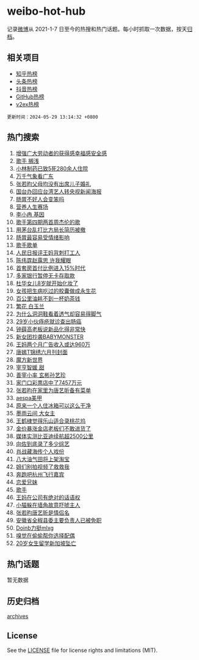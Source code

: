 # weibo-hot-hub

记录[微博](https://www.weibo.com)从 2021-1-7 日至今的热搜和热门话题。每小时抓取一次数据，按天[归档](archives)。

## 相关项目

- [知乎热榜](https://github.com/lonnyzhang423/zhihu-hot-hub)
- [头条热榜](https://github.com/lonnyzhang423/toutiao-hot-hub)
- [抖音热榜](https://github.com/lonnyzhang423/douyin-hot-hub)
- [GitHub热榜](https://github.com/lonnyzhang423/github-hot-hub)
- [v2ex热榜](https://github.com/lonnyzhang423/v2ex-hot-hub)


`更新时间：2024-05-29 13:14:32 +0800`

## 热门搜索

1. [增强广大劳动者的获得感幸福感安全感](https://m.weibo.cn/search?containerid=100103type%3D1%26t%3D10%26q%3D%23%E5%A2%9E%E5%BC%BA%E5%B9%BF%E5%A4%A7%E5%8A%B3%E5%8A%A8%E8%80%85%E7%9A%84%E8%8E%B7%E5%BE%97%E6%84%9F%E5%B9%B8%E7%A6%8F%E6%84%9F%E5%AE%89%E5%85%A8%E6%84%9F%23&stream_entry_id=51&isnewpage=1&extparam=seat%3D1%26cate%3D10103%26q%3D%2523%25E5%25A2%259E%25E5%25BC%25BA%25E5%25B9%25BF%25E5%25A4%25A7%25E5%258A%25B3%25E5%258A%25A8%25E8%2580%2585%25E7%259A%2584%25E8%258E%25B7%25E5%25BE%2597%25E6%2584%259F%25E5%25B9%25B8%25E7%25A6%258F%25E6%2584%259F%25E5%25AE%2589%25E5%2585%25A8%25E6%2584%259F%2523%26filter_type%3Drealtimehot%26stream_entry_id%3D51%26c_type%3D51%26dgr%3D0%26pos%3D0%26display_time%3D1716959671%26pre_seqid%3D1716959671764017669197)
1. [歌手 搁浅](https://m.weibo.cn/search?containerid=100103type%3D1%26t%3D10%26q%3D%E6%AD%8C%E6%89%8B+%E6%90%81%E6%B5%85&stream_entry_id=31&isnewpage=1&extparam=seat%3D1%26band_rank%3D1%26filter_type%3Drealtimehot%26flag%3D1%26c_type%3D31%26q%3D%25E6%25AD%258C%25E6%2589%258B%2520%25E6%2590%2581%25E6%25B5%2585%26cate%3D5001%26lcate%3D5001%26stream_entry_id%3D31%26realpos%3D1%26dgr%3D0%26pos%3D0%26display_time%3D1716959671%26pre_seqid%3D1716959671764017669197)
1. [小林制药已致5死280余人住院](https://m.weibo.cn/search?containerid=100103type%3D1%26t%3D10%26q%3D%23%E5%B0%8F%E6%9E%97%E5%88%B6%E8%8D%AF%E5%B7%B2%E8%87%B45%E6%AD%BB280%E4%BD%99%E4%BA%BA%E4%BD%8F%E9%99%A2%23&stream_entry_id=31&isnewpage=1&extparam=seat%3D1%26band_rank%3D2%26filter_type%3Drealtimehot%26flag%3D2%26c_type%3D31%26q%3D%2523%25E5%25B0%258F%25E6%259E%2597%25E5%2588%25B6%25E8%258D%25AF%25E5%25B7%25B2%25E8%2587%25B45%25E6%25AD%25BB280%25E4%25BD%2599%25E4%25BA%25BA%25E4%25BD%258F%25E9%2599%25A2%2523%26cate%3D5001%26lcate%3D5001%26stream_entry_id%3D31%26realpos%3D2%26dgr%3D0%26pos%3D1%26display_time%3D1716959671%26pre_seqid%3D1716959671764017669197)
1. [万千气象看广东](https://m.weibo.cn/search?containerid=100103type%3D1%26t%3D10%26q%3D%23%E4%B8%87%E5%8D%83%E6%B0%94%E8%B1%A1%E7%9C%8B%E5%B9%BF%E4%B8%9C%23&stream_entry_id=31&isnewpage=1&extparam=seat%3D1%26band_rank%3D3%26filter_type%3Drealtimehot%26flag%3D0%26c_type%3D31%26q%3D%2523%25E4%25B8%2587%25E5%258D%2583%25E6%25B0%2594%25E8%25B1%25A1%25E7%259C%258B%25E5%25B9%25BF%25E4%25B8%259C%2523%26cate%3D5001%26lcate%3D5001%26stream_entry_id%3D31%26realpos%3D3%26dgr%3D0%26pos%3D2%26display_time%3D1716959671%26pre_seqid%3D1716959671764017669197)
1. [张若昀父母均没有出席儿子婚礼](https://m.weibo.cn/search?containerid=100103type%3D1%26t%3D10%26q%3D%23%E5%BC%A0%E8%8B%A5%E6%98%80%E7%88%B6%E6%AF%8D%E5%9D%87%E6%B2%A1%E6%9C%89%E5%87%BA%E5%B8%AD%E5%84%BF%E5%AD%90%E5%A9%9A%E7%A4%BC%23&stream_entry_id=31&isnewpage=1&extparam=seat%3D1%26band_rank%3D4%26filter_type%3Drealtimehot%26flag%3D1%26c_type%3D31%26q%3D%2523%25E5%25BC%25A0%25E8%258B%25A5%25E6%2598%2580%25E7%2588%25B6%25E6%25AF%258D%25E5%259D%2587%25E6%25B2%25A1%25E6%259C%2589%25E5%2587%25BA%25E5%25B8%25AD%25E5%2584%25BF%25E5%25AD%2590%25E5%25A9%259A%25E7%25A4%25BC%2523%26cate%3D5001%26lcate%3D5001%26stream_entry_id%3D31%26realpos%3D4%26dgr%3D0%26pos%3D3%26display_time%3D1716959671%26pre_seqid%3D1716959671764017669197)
1. [国台办回应台湾艺人转央视新闻海报](https://m.weibo.cn/search?containerid=100103type%3D1%26t%3D10%26q%3D%23%E5%9B%BD%E5%8F%B0%E5%8A%9E%E5%9B%9E%E5%BA%94%E5%8F%B0%E6%B9%BE%E8%89%BA%E4%BA%BA%E8%BD%AC%E5%A4%AE%E8%A7%86%E6%96%B0%E9%97%BB%E6%B5%B7%E6%8A%A5%23&stream_entry_id=31&isnewpage=1&extparam=seat%3D1%26band_rank%3D5%26filter_type%3Drealtimehot%26flag%3D0%26c_type%3D31%26q%3D%2523%25E5%259B%25BD%25E5%258F%25B0%25E5%258A%259E%25E5%259B%259E%25E5%25BA%2594%25E5%258F%25B0%25E6%25B9%25BE%25E8%2589%25BA%25E4%25BA%25BA%25E8%25BD%25AC%25E5%25A4%25AE%25E8%25A7%2586%25E6%2596%25B0%25E9%2597%25BB%25E6%25B5%25B7%25E6%258A%25A5%2523%26cate%3D5001%26lcate%3D5001%26stream_entry_id%3D31%26realpos%3D5%26dgr%3D0%26pos%3D4%26display_time%3D1716959671%26pre_seqid%3D1716959671764017669197)
1. [肠胃不好人会变笨吗](https://m.weibo.cn/search?containerid=100103type%3D1%26t%3D10%26q%3D%23%E8%82%A0%E8%83%83%E4%B8%8D%E5%A5%BD%E4%BA%BA%E4%BC%9A%E5%8F%98%E7%AC%A8%E5%90%97%23&stream_entry_id=31&isnewpage=1&extparam=seat%3D1%26band_rank%3D6%26filter_type%3Drealtimehot%26flag%3D0%26c_type%3D31%26q%3D%2523%25E8%2582%25A0%25E8%2583%2583%25E4%25B8%258D%25E5%25A5%25BD%25E4%25BA%25BA%25E4%25BC%259A%25E5%258F%2598%25E7%25AC%25A8%25E5%2590%2597%2523%26cate%3D5001%26lcate%3D5001%26stream_entry_id%3D31%26realpos%3D6%26dgr%3D0%26pos%3D5%26display_time%3D1716959671%26pre_seqid%3D1716959671764017669197)
1. [营养人生赛场](https://m.weibo.cn/search?containerid=100103type%3D1%26t%3D10%26q%3D%23%E8%90%A5%E5%85%BB%E4%BA%BA%E7%94%9F%E8%B5%9B%E5%9C%BA%23&stream_entry_id=31&isnewpage=1&extparam=seat%3D1%26band_rank%3D7%26filter_type%3Drealtimehot%26c_type%3D31%26topic_ad%3D1%26q%3D%2523%25E8%2590%25A5%25E5%2585%25BB%25E4%25BA%25BA%25E7%2594%259F%25E8%25B5%259B%25E5%259C%25BA%2523%26cate%3D5001%26lcate%3D5001%26dgr%3D0%26stream_entry_id%3D31%26adid%3D238223%26is_ad_pos%3D1%26pos%3D6%26display_time%3D1716959671%26pre_seqid%3D1716959671764017669197)
1. [李小冉 基因](https://m.weibo.cn/search?containerid=100103type%3D1%26t%3D10%26q%3D%E6%9D%8E%E5%B0%8F%E5%86%89+%E5%9F%BA%E5%9B%A0&stream_entry_id=31&isnewpage=1&extparam=seat%3D1%26band_rank%3D7%26filter_type%3Drealtimehot%26flag%3D2%26c_type%3D31%26q%3D%25E6%259D%258E%25E5%25B0%258F%25E5%2586%2589%2520%25E5%259F%25BA%25E5%259B%25A0%26cate%3D5001%26lcate%3D5001%26stream_entry_id%3D31%26realpos%3D7%26dgr%3D0%26pos%3D7%26display_time%3D1716959671%26pre_seqid%3D1716959671764017669197)
1. [歌手第四期两首周杰伦的歌](https://m.weibo.cn/search?containerid=100103type%3D1%26t%3D10%26q%3D%23%E6%AD%8C%E6%89%8B%E7%AC%AC%E5%9B%9B%E6%9C%9F%E4%B8%A4%E9%A6%96%E5%91%A8%E6%9D%B0%E4%BC%A6%E7%9A%84%E6%AD%8C%23&stream_entry_id=31&isnewpage=1&extparam=seat%3D1%26band_rank%3D8%26filter_type%3Drealtimehot%26flag%3D1%26c_type%3D31%26q%3D%2523%25E6%25AD%258C%25E6%2589%258B%25E7%25AC%25AC%25E5%259B%259B%25E6%259C%259F%25E4%25B8%25A4%25E9%25A6%2596%25E5%2591%25A8%25E6%259D%25B0%25E4%25BC%25A6%25E7%259A%2584%25E6%25AD%258C%2523%26cate%3D5001%26lcate%3D5001%26stream_entry_id%3D31%26realpos%3D8%26dgr%3D0%26pos%3D8%26display_time%3D1716959671%26pre_seqid%3D1716959671764017669197)
1. [用茅台乱打比方局长简历被撤](https://m.weibo.cn/search?containerid=100103type%3D1%26t%3D10%26q%3D%23%E7%94%A8%E8%8C%85%E5%8F%B0%E4%B9%B1%E6%89%93%E6%AF%94%E6%96%B9%E5%B1%80%E9%95%BF%E7%AE%80%E5%8E%86%E8%A2%AB%E6%92%A4%23&stream_entry_id=31&isnewpage=1&extparam=seat%3D1%26band_rank%3D9%26filter_type%3Drealtimehot%26flag%3D0%26c_type%3D31%26q%3D%2523%25E7%2594%25A8%25E8%258C%2585%25E5%258F%25B0%25E4%25B9%25B1%25E6%2589%2593%25E6%25AF%2594%25E6%2596%25B9%25E5%25B1%2580%25E9%2595%25BF%25E7%25AE%2580%25E5%258E%2586%25E8%25A2%25AB%25E6%2592%25A4%2523%26cate%3D5001%26lcate%3D5001%26stream_entry_id%3D31%26realpos%3D9%26dgr%3D0%26pos%3D9%26display_time%3D1716959671%26pre_seqid%3D1716959671764017669197)
1. [肠胃最容易受情绪影响](https://m.weibo.cn/search?containerid=100103type%3D1%26t%3D10%26q%3D%23%E8%82%A0%E8%83%83%E6%9C%80%E5%AE%B9%E6%98%93%E5%8F%97%E6%83%85%E7%BB%AA%E5%BD%B1%E5%93%8D%23&stream_entry_id=31&isnewpage=1&extparam=seat%3D1%26band_rank%3D10%26filter_type%3Drealtimehot%26flag%3D1%26c_type%3D31%26q%3D%2523%25E8%2582%25A0%25E8%2583%2583%25E6%259C%2580%25E5%25AE%25B9%25E6%2598%2593%25E5%258F%2597%25E6%2583%2585%25E7%25BB%25AA%25E5%25BD%25B1%25E5%2593%258D%2523%26cate%3D5001%26lcate%3D5001%26stream_entry_id%3D31%26realpos%3D10%26dgr%3D0%26pos%3D10%26display_time%3D1716959671%26pre_seqid%3D1716959671764017669197)
1. [歌手歌单](https://m.weibo.cn/search?containerid=100103type%3D1%26t%3D10%26q%3D%E6%AD%8C%E6%89%8B%E6%AD%8C%E5%8D%95&stream_entry_id=31&isnewpage=1&extparam=seat%3D1%26band_rank%3D11%26filter_type%3Drealtimehot%26flag%3D1%26c_type%3D31%26q%3D%25E6%25AD%258C%25E6%2589%258B%25E6%25AD%258C%25E5%258D%2595%26cate%3D5001%26lcate%3D5001%26stream_entry_id%3D31%26realpos%3D11%26dgr%3D0%26pos%3D11%26display_time%3D1716959671%26pre_seqid%3D1716959671764017669197)
1. [人民日报评王妈背刺打工人](https://m.weibo.cn/search?containerid=100103type%3D1%26t%3D10%26q%3D%23%E4%BA%BA%E6%B0%91%E6%97%A5%E6%8A%A5%E8%AF%84%E7%8E%8B%E5%A6%88%E8%83%8C%E5%88%BA%E6%89%93%E5%B7%A5%E4%BA%BA%23&stream_entry_id=31&isnewpage=1&extparam=seat%3D1%26band_rank%3D12%26filter_type%3Drealtimehot%26flag%3D2%26c_type%3D31%26q%3D%2523%25E4%25BA%25BA%25E6%25B0%2591%25E6%2597%25A5%25E6%258A%25A5%25E8%25AF%2584%25E7%258E%258B%25E5%25A6%2588%25E8%2583%258C%25E5%2588%25BA%25E6%2589%2593%25E5%25B7%25A5%25E4%25BA%25BA%2523%26cate%3D5001%26lcate%3D5001%26stream_entry_id%3D31%26realpos%3D12%26dgr%3D0%26pos%3D12%26display_time%3D1716959671%26pre_seqid%3D1716959671764017669197)
1. [陈伟霆赵露思 许我耀眼](https://m.weibo.cn/search?containerid=100103type%3D1%26t%3D10%26q%3D%E9%99%88%E4%BC%9F%E9%9C%86%E8%B5%B5%E9%9C%B2%E6%80%9D+%E8%AE%B8%E6%88%91%E8%80%80%E7%9C%BC&stream_entry_id=31&isnewpage=1&extparam=seat%3D1%26band_rank%3D13%26filter_type%3Drealtimehot%26flag%3D1%26c_type%3D31%26q%3D%25E9%2599%2588%25E4%25BC%259F%25E9%259C%2586%25E8%25B5%25B5%25E9%259C%25B2%25E6%2580%259D%2520%25E8%25AE%25B8%25E6%2588%2591%25E8%2580%2580%25E7%259C%25BC%26cate%3D5001%26lcate%3D5001%26stream_entry_id%3D31%26realpos%3D13%26dgr%3D0%26pos%3D13%26display_time%3D1716959671%26pre_seqid%3D1716959671764017669197)
1. [首套房首付比例进入15%时代](https://m.weibo.cn/search?containerid=100103type%3D1%26t%3D10%26q%3D%23%E9%A6%96%E5%A5%97%E6%88%BF%E9%A6%96%E4%BB%98%E6%AF%94%E4%BE%8B%E8%BF%9B%E5%85%A515%25%E6%97%B6%E4%BB%A3%23&stream_entry_id=31&isnewpage=1&extparam=seat%3D1%26band_rank%3D14%26filter_type%3Drealtimehot%26flag%3D0%26c_type%3D31%26q%3D%2523%25E9%25A6%2596%25E5%25A5%2597%25E6%2588%25BF%25E9%25A6%2596%25E4%25BB%2598%25E6%25AF%2594%25E4%25BE%258B%25E8%25BF%259B%25E5%2585%25A515%2525%25E6%2597%25B6%25E4%25BB%25A3%2523%26cate%3D5001%26lcate%3D5001%26stream_entry_id%3D31%26realpos%3D14%26dgr%3D0%26pos%3D14%26display_time%3D1716959671%26pre_seqid%3D1716959671764017669197)
1. [多家银行暂停无卡存取款](https://m.weibo.cn/search?containerid=100103type%3D1%26t%3D10%26q%3D%23%E5%A4%9A%E5%AE%B6%E9%93%B6%E8%A1%8C%E6%9A%82%E5%81%9C%E6%97%A0%E5%8D%A1%E5%AD%98%E5%8F%96%E6%AC%BE%23&stream_entry_id=31&isnewpage=1&extparam=seat%3D1%26band_rank%3D15%26filter_type%3Drealtimehot%26flag%3D2%26c_type%3D31%26q%3D%2523%25E5%25A4%259A%25E5%25AE%25B6%25E9%2593%25B6%25E8%25A1%258C%25E6%259A%2582%25E5%2581%259C%25E6%2597%25A0%25E5%258D%25A1%25E5%25AD%2598%25E5%258F%2596%25E6%25AC%25BE%2523%26cate%3D5001%26lcate%3D5001%26stream_entry_id%3D31%26realpos%3D15%26dgr%3D0%26pos%3D15%26display_time%3D1716959671%26pre_seqid%3D1716959671764017669197)
1. [杜华女儿8岁就开始化妆了](https://m.weibo.cn/search?containerid=100103type%3D1%26t%3D10%26q%3D%23%E6%9D%9C%E5%8D%8E%E5%A5%B3%E5%84%BF8%E5%B2%81%E5%B0%B1%E5%BC%80%E5%A7%8B%E5%8C%96%E5%A6%86%E4%BA%86%23&stream_entry_id=31&isnewpage=1&extparam=seat%3D1%26band_rank%3D16%26filter_type%3Drealtimehot%26flag%3D0%26c_type%3D31%26q%3D%2523%25E6%259D%259C%25E5%258D%258E%25E5%25A5%25B3%25E5%2584%25BF8%25E5%25B2%2581%25E5%25B0%25B1%25E5%25BC%2580%25E5%25A7%258B%25E5%258C%2596%25E5%25A6%2586%25E4%25BA%2586%2523%26cate%3D5001%26lcate%3D5001%26stream_entry_id%3D31%26realpos%3D16%26dgr%3D0%26pos%3D16%26display_time%3D1716959671%26pre_seqid%3D1716959671764017669197)
1. [女孩把生病吃过的胶囊做成永生花](https://m.weibo.cn/search?containerid=100103type%3D1%26t%3D10%26q%3D%23%E5%A5%B3%E5%AD%A9%E6%8A%8A%E7%94%9F%E7%97%85%E5%90%83%E8%BF%87%E7%9A%84%E8%83%B6%E5%9B%8A%E5%81%9A%E6%88%90%E6%B0%B8%E7%94%9F%E8%8A%B1%23&stream_entry_id=31&isnewpage=1&extparam=seat%3D1%26band_rank%3D17%26filter_type%3Drealtimehot%26flag%3D32768%26c_type%3D31%26q%3D%2523%25E5%25A5%25B3%25E5%25AD%25A9%25E6%258A%258A%25E7%2594%259F%25E7%2597%2585%25E5%2590%2583%25E8%25BF%2587%25E7%259A%2584%25E8%2583%25B6%25E5%259B%258A%25E5%2581%259A%25E6%2588%2590%25E6%25B0%25B8%25E7%2594%259F%25E8%258A%25B1%2523%26cate%3D5001%26lcate%3D5001%26stream_entry_id%3D31%26realpos%3D17%26dgr%3D0%26pos%3D17%26display_time%3D1716959671%26pre_seqid%3D1716959671764017669197)
1. [百公里油耗不到一杯奶茶钱](https://m.weibo.cn/search?containerid=100103type%3D1%26t%3D10%26q%3D%23%E7%99%BE%E5%85%AC%E9%87%8C%E6%B2%B9%E8%80%97%E4%B8%8D%E5%88%B0%E4%B8%80%E6%9D%AF%E5%A5%B6%E8%8C%B6%E9%92%B1%23&stream_entry_id=31&isnewpage=1&extparam=seat%3D1%26band_rank%3D18%26filter_type%3Drealtimehot%26flag%3D0%26c_type%3D31%26q%3D%2523%25E7%2599%25BE%25E5%2585%25AC%25E9%2587%258C%25E6%25B2%25B9%25E8%2580%2597%25E4%25B8%258D%25E5%2588%25B0%25E4%25B8%2580%25E6%259D%25AF%25E5%25A5%25B6%25E8%258C%25B6%25E9%2592%25B1%2523%26cate%3D5001%26lcate%3D5001%26dgr%3D0%26stream_entry_id%3D31%26realpos%3D18%26adid%3D238196%26pos%3D18%26display_time%3D1716959671%26pre_seqid%3D1716959671764017669197)
1. [繁花 白玉兰](https://m.weibo.cn/search?containerid=100103type%3D1%26t%3D10%26q%3D%E7%B9%81%E8%8A%B1+%E7%99%BD%E7%8E%89%E5%85%B0&stream_entry_id=31&isnewpage=1&extparam=seat%3D1%26band_rank%3D19%26filter_type%3Drealtimehot%26flag%3D1%26c_type%3D31%26q%3D%25E7%25B9%2581%25E8%258A%25B1%2520%25E7%2599%25BD%25E7%258E%2589%25E5%2585%25B0%26cate%3D5001%26lcate%3D5001%26stream_entry_id%3D31%26realpos%3D19%26dgr%3D0%26pos%3D19%26display_time%3D1716959671%26pre_seqid%3D1716959671764017669197)
1. [为什么洞洞鞋看着透气却容易得脚气](https://m.weibo.cn/search?containerid=100103type%3D1%26t%3D10%26q%3D%23%E4%B8%BA%E4%BB%80%E4%B9%88%E6%B4%9E%E6%B4%9E%E9%9E%8B%E7%9C%8B%E7%9D%80%E9%80%8F%E6%B0%94%E5%8D%B4%E5%AE%B9%E6%98%93%E5%BE%97%E8%84%9A%E6%B0%94%23&stream_entry_id=31&isnewpage=1&extparam=seat%3D1%26band_rank%3D20%26filter_type%3Drealtimehot%26flag%3D0%26c_type%3D31%26q%3D%2523%25E4%25B8%25BA%25E4%25BB%2580%25E4%25B9%2588%25E6%25B4%259E%25E6%25B4%259E%25E9%259E%258B%25E7%259C%258B%25E7%259D%2580%25E9%2580%258F%25E6%25B0%2594%25E5%258D%25B4%25E5%25AE%25B9%25E6%2598%2593%25E5%25BE%2597%25E8%2584%259A%25E6%25B0%2594%2523%26cate%3D5001%26lcate%3D5001%26stream_entry_id%3D31%26realpos%3D20%26dgr%3D0%26pos%3D20%26display_time%3D1716959671%26pre_seqid%3D1716959671764017669197)
1. [29岁小伙痔疮就诊查出肠癌](https://m.weibo.cn/search?containerid=100103type%3D1%26t%3D10%26q%3D%2329%E5%B2%81%E5%B0%8F%E4%BC%99%E7%97%94%E7%96%AE%E5%B0%B1%E8%AF%8A%E6%9F%A5%E5%87%BA%E8%82%A0%E7%99%8C%23&stream_entry_id=31&isnewpage=1&extparam=seat%3D1%26band_rank%3D21%26filter_type%3Drealtimehot%26flag%3D0%26c_type%3D31%26q%3D%252329%25E5%25B2%2581%25E5%25B0%258F%25E4%25BC%2599%25E7%2597%2594%25E7%2596%25AE%25E5%25B0%25B1%25E8%25AF%258A%25E6%259F%25A5%25E5%2587%25BA%25E8%2582%25A0%25E7%2599%258C%2523%26cate%3D5001%26lcate%3D5001%26stream_entry_id%3D31%26realpos%3D21%26dgr%3D0%26pos%3D21%26display_time%3D1716959671%26pre_seqid%3D1716959671764017669197)
1. [钟薛高老板说新品化得非常快](https://m.weibo.cn/search?containerid=100103type%3D1%26t%3D10%26q%3D%23%E9%92%9F%E8%96%9B%E9%AB%98%E8%80%81%E6%9D%BF%E8%AF%B4%E6%96%B0%E5%93%81%E5%8C%96%E5%BE%97%E9%9D%9E%E5%B8%B8%E5%BF%AB%23&stream_entry_id=31&isnewpage=1&extparam=seat%3D1%26band_rank%3D22%26filter_type%3Drealtimehot%26flag%3D1%26c_type%3D31%26q%3D%2523%25E9%2592%259F%25E8%2596%259B%25E9%25AB%2598%25E8%2580%2581%25E6%259D%25BF%25E8%25AF%25B4%25E6%2596%25B0%25E5%2593%2581%25E5%258C%2596%25E5%25BE%2597%25E9%259D%259E%25E5%25B8%25B8%25E5%25BF%25AB%2523%26cate%3D5001%26lcate%3D5001%26stream_entry_id%3D31%26realpos%3D22%26dgr%3D0%26pos%3D22%26display_time%3D1716959671%26pre_seqid%3D1716959671764017669197)
1. [新女团抄袭BABYMONSTER](https://m.weibo.cn/search?containerid=100103type%3D1%26t%3D10%26q%3D%23%E6%96%B0%E5%A5%B3%E5%9B%A2%E6%8A%84%E8%A2%ADBABYMONSTER%23&stream_entry_id=31&isnewpage=1&extparam=seat%3D1%26band_rank%3D23%26filter_type%3Drealtimehot%26flag%3D1%26c_type%3D31%26q%3D%2523%25E6%2596%25B0%25E5%25A5%25B3%25E5%259B%25A2%25E6%258A%2584%25E8%25A2%25ADBABYMONSTER%2523%26cate%3D5001%26lcate%3D5001%26stream_entry_id%3D31%26realpos%3D23%26dgr%3D0%26pos%3D23%26display_time%3D1716959671%26pre_seqid%3D1716959671764017669197)
1. [王妈两个月广告收入或达960万](https://m.weibo.cn/search?containerid=100103type%3D1%26t%3D10%26q%3D%23%E7%8E%8B%E5%A6%88%E4%B8%A4%E4%B8%AA%E6%9C%88%E5%B9%BF%E5%91%8A%E6%94%B6%E5%85%A5%E6%88%96%E8%BE%BE960%E4%B8%87%23&stream_entry_id=31&isnewpage=1&extparam=seat%3D1%26band_rank%3D24%26filter_type%3Drealtimehot%26flag%3D2%26c_type%3D31%26q%3D%2523%25E7%258E%258B%25E5%25A6%2588%25E4%25B8%25A4%25E4%25B8%25AA%25E6%259C%2588%25E5%25B9%25BF%25E5%2591%258A%25E6%2594%25B6%25E5%2585%25A5%25E6%2588%2596%25E8%25BE%25BE960%25E4%25B8%2587%2523%26cate%3D5001%26lcate%3D5001%26stream_entry_id%3D31%26realpos%3D24%26dgr%3D0%26pos%3D24%26display_time%3D1716959671%26pre_seqid%3D1716959671764017669197)
1. [唐嫣T锦绣六月刊封面](https://m.weibo.cn/search?containerid=100103type%3D1%26t%3D10%26q%3D%23%E5%94%90%E5%AB%A3T%E9%94%A6%E7%BB%A3%E5%85%AD%E6%9C%88%E5%88%8A%E5%B0%81%E9%9D%A2%23&stream_entry_id=31&isnewpage=1&extparam=seat%3D1%26band_rank%3D25%26filter_type%3Drealtimehot%26flag%3D1%26c_type%3D31%26q%3D%2523%25E5%2594%2590%25E5%25AB%25A3T%25E9%2594%25A6%25E7%25BB%25A3%25E5%2585%25AD%25E6%259C%2588%25E5%2588%258A%25E5%25B0%2581%25E9%259D%25A2%2523%26cate%3D5001%26lcate%3D5001%26stream_entry_id%3D31%26realpos%3D25%26dgr%3D0%26pos%3D25%26display_time%3D1716959671%26pre_seqid%3D1716959671764017669197)
1. [魔方新世界](https://m.weibo.cn/search?containerid=100103type%3D1%26t%3D10%26q%3D%E9%AD%94%E6%96%B9%E6%96%B0%E4%B8%96%E7%95%8C&stream_entry_id=31&isnewpage=1&extparam=seat%3D1%26band_rank%3D26%26filter_type%3Drealtimehot%26flag%3D1%26c_type%3D31%26q%3D%25E9%25AD%2594%25E6%2596%25B9%25E6%2596%25B0%25E4%25B8%2596%25E7%2595%258C%26cate%3D5001%26lcate%3D5001%26stream_entry_id%3D31%26realpos%3D26%26dgr%3D0%26pos%3D26%26display_time%3D1716959671%26pre_seqid%3D1716959671764017669197)
1. [宰亨智媛 甜](https://m.weibo.cn/search?containerid=100103type%3D1%26t%3D10%26q%3D%E5%AE%B0%E4%BA%A8%E6%99%BA%E5%AA%9B+%E7%94%9C&stream_entry_id=31&isnewpage=1&extparam=seat%3D1%26band_rank%3D27%26filter_type%3Drealtimehot%26flag%3D0%26c_type%3D31%26q%3D%25E5%25AE%25B0%25E4%25BA%25A8%25E6%2599%25BA%25E5%25AA%259B%2520%25E7%2594%259C%26cate%3D5001%26lcate%3D5001%26stream_entry_id%3D31%26realpos%3D27%26dgr%3D0%26pos%3D27%26display_time%3D1716959671%26pre_seqid%3D1716959671764017669197)
1. [善宰小率 玄彬孙艺珍](https://m.weibo.cn/search?containerid=100103type%3D1%26t%3D10%26q%3D%E5%96%84%E5%AE%B0%E5%B0%8F%E7%8E%87+%E7%8E%84%E5%BD%AC%E5%AD%99%E8%89%BA%E7%8F%8D&stream_entry_id=31&isnewpage=1&extparam=seat%3D1%26band_rank%3D28%26filter_type%3Drealtimehot%26flag%3D0%26c_type%3D31%26q%3D%25E5%2596%2584%25E5%25AE%25B0%25E5%25B0%258F%25E7%258E%2587%2520%25E7%258E%2584%25E5%25BD%25AC%25E5%25AD%2599%25E8%2589%25BA%25E7%258F%258D%26cate%3D5001%26lcate%3D5001%26stream_entry_id%3D31%26realpos%3D28%26dgr%3D0%26pos%3D28%26display_time%3D1716959671%26pre_seqid%3D1716959671764017669197)
1. [家门口彩票店中了7457万元](https://m.weibo.cn/search?containerid=100103type%3D1%26t%3D10%26q%3D%23%E5%AE%B6%E9%97%A8%E5%8F%A3%E5%BD%A9%E7%A5%A8%E5%BA%97%E4%B8%AD%E4%BA%867457%E4%B8%87%E5%85%83%23&stream_entry_id=31&isnewpage=1&extparam=seat%3D1%26band_rank%3D29%26filter_type%3Drealtimehot%26flag%3D0%26c_type%3D31%26q%3D%2523%25E5%25AE%25B6%25E9%2597%25A8%25E5%258F%25A3%25E5%25BD%25A9%25E7%25A5%25A8%25E5%25BA%2597%25E4%25B8%25AD%25E4%25BA%25867457%25E4%25B8%2587%25E5%2585%2583%2523%26cate%3D5001%26lcate%3D5001%26stream_entry_id%3D31%26realpos%3D29%26dgr%3D0%26pos%3D29%26display_time%3D1716959671%26pre_seqid%3D1716959671764017669197)
1. [张若昀在家里为唐艺昕备有菜单](https://m.weibo.cn/search?containerid=100103type%3D1%26t%3D10%26q%3D%23%E5%BC%A0%E8%8B%A5%E6%98%80%E5%9C%A8%E5%AE%B6%E9%87%8C%E4%B8%BA%E5%94%90%E8%89%BA%E6%98%95%E5%A4%87%E6%9C%89%E8%8F%9C%E5%8D%95%23&stream_entry_id=31&isnewpage=1&extparam=seat%3D1%26band_rank%3D30%26filter_type%3Drealtimehot%26flag%3D0%26c_type%3D31%26q%3D%2523%25E5%25BC%25A0%25E8%258B%25A5%25E6%2598%2580%25E5%259C%25A8%25E5%25AE%25B6%25E9%2587%258C%25E4%25B8%25BA%25E5%2594%2590%25E8%2589%25BA%25E6%2598%2595%25E5%25A4%2587%25E6%259C%2589%25E8%258F%259C%25E5%258D%2595%2523%26cate%3D5001%26lcate%3D5001%26stream_entry_id%3D31%26realpos%3D30%26dgr%3D0%26pos%3D30%26display_time%3D1716959671%26pre_seqid%3D1716959671764017669197)
1. [aespa美甲](https://m.weibo.cn/search?containerid=100103type%3D1%26t%3D10%26q%3D%23aespa%E7%BE%8E%E7%94%B2%23&stream_entry_id=31&isnewpage=1&extparam=seat%3D1%26band_rank%3D31%26filter_type%3Drealtimehot%26flag%3D1%26c_type%3D31%26q%3D%2523aespa%25E7%25BE%258E%25E7%2594%25B2%2523%26cate%3D5001%26lcate%3D5001%26stream_entry_id%3D31%26realpos%3D31%26dgr%3D0%26pos%3D31%26display_time%3D1716959671%26pre_seqid%3D1716959671764017669197)
1. [原来一个人住冰箱可以这么干净](https://m.weibo.cn/search?containerid=100103type%3D1%26t%3D10%26q%3D%23%E5%8E%9F%E6%9D%A5%E4%B8%80%E4%B8%AA%E4%BA%BA%E4%BD%8F%E5%86%B0%E7%AE%B1%E5%8F%AF%E4%BB%A5%E8%BF%99%E4%B9%88%E5%B9%B2%E5%87%80%23&stream_entry_id=31&isnewpage=1&extparam=seat%3D1%26band_rank%3D32%26filter_type%3Drealtimehot%26flag%3D0%26c_type%3D31%26q%3D%2523%25E5%258E%259F%25E6%259D%25A5%25E4%25B8%2580%25E4%25B8%25AA%25E4%25BA%25BA%25E4%25BD%258F%25E5%2586%25B0%25E7%25AE%25B1%25E5%258F%25AF%25E4%25BB%25A5%25E8%25BF%2599%25E4%25B9%2588%25E5%25B9%25B2%25E5%2587%2580%2523%26cate%3D5001%26lcate%3D5001%26stream_entry_id%3D31%26realpos%3D32%26dgr%3D0%26pos%3D32%26display_time%3D1716959671%26pre_seqid%3D1716959671764017669197)
1. [墨雨云间 大女主](https://m.weibo.cn/search?containerid=100103type%3D1%26t%3D10%26q%3D%E5%A2%A8%E9%9B%A8%E4%BA%91%E9%97%B4+%E5%A4%A7%E5%A5%B3%E4%B8%BB&stream_entry_id=31&isnewpage=1&extparam=seat%3D1%26band_rank%3D33%26filter_type%3Drealtimehot%26flag%3D1%26c_type%3D31%26q%3D%25E5%25A2%25A8%25E9%259B%25A8%25E4%25BA%2591%25E9%2597%25B4%2520%25E5%25A4%25A7%25E5%25A5%25B3%25E4%25B8%25BB%26cate%3D5001%26lcate%3D5001%26stream_entry_id%3D31%26realpos%3D33%26dgr%3D0%26pos%3D33%26display_time%3D1716959671%26pre_seqid%3D1716959671764017669197)
1. [王鹤棣觉得乐山适合录桃花坞](https://m.weibo.cn/search?containerid=100103type%3D1%26t%3D10%26q%3D%23%E7%8E%8B%E9%B9%A4%E6%A3%A3%E8%A7%89%E5%BE%97%E4%B9%90%E5%B1%B1%E9%80%82%E5%90%88%E5%BD%95%E6%A1%83%E8%8A%B1%E5%9D%9E%23&stream_entry_id=31&isnewpage=1&extparam=seat%3D1%26band_rank%3D34%26filter_type%3Drealtimehot%26flag%3D1%26c_type%3D31%26q%3D%2523%25E7%258E%258B%25E9%25B9%25A4%25E6%25A3%25A3%25E8%25A7%2589%25E5%25BE%2597%25E4%25B9%2590%25E5%25B1%25B1%25E9%2580%2582%25E5%2590%2588%25E5%25BD%2595%25E6%25A1%2583%25E8%258A%25B1%25E5%259D%259E%2523%26cate%3D5001%26lcate%3D5001%26stream_entry_id%3D31%26realpos%3D34%26dgr%3D0%26pos%3D34%26display_time%3D1716959671%26pre_seqid%3D1716959671764017669197)
1. [金价暴涨金店老板们不敢进货了](https://m.weibo.cn/search?containerid=100103type%3D1%26t%3D10%26q%3D%23%E9%87%91%E4%BB%B7%E6%9A%B4%E6%B6%A8%E9%87%91%E5%BA%97%E8%80%81%E6%9D%BF%E4%BB%AC%E4%B8%8D%E6%95%A2%E8%BF%9B%E8%B4%A7%E4%BA%86%23&stream_entry_id=31&isnewpage=1&extparam=seat%3D1%26band_rank%3D35%26filter_type%3Drealtimehot%26flag%3D0%26c_type%3D31%26q%3D%2523%25E9%2587%2591%25E4%25BB%25B7%25E6%259A%25B4%25E6%25B6%25A8%25E9%2587%2591%25E5%25BA%2597%25E8%2580%2581%25E6%259D%25BF%25E4%25BB%25AC%25E4%25B8%258D%25E6%2595%25A2%25E8%25BF%259B%25E8%25B4%25A7%25E4%25BA%2586%2523%26cate%3D5001%26lcate%3D5001%26stream_entry_id%3D31%26realpos%3D35%26dgr%3D0%26pos%3D35%26display_time%3D1716959671%26pre_seqid%3D1716959671764017669197)
1. [媒体实测比亚迪续航超2500公里](https://m.weibo.cn/search?containerid=100103type%3D1%26t%3D10%26q%3D%23%E5%AA%92%E4%BD%93%E5%AE%9E%E6%B5%8B%E6%AF%94%E4%BA%9A%E8%BF%AA%E7%BB%AD%E8%88%AA%E8%B6%852500%E5%85%AC%E9%87%8C%23&stream_entry_id=31&isnewpage=1&extparam=seat%3D1%26band_rank%3D36%26filter_type%3Drealtimehot%26flag%3D0%26c_type%3D31%26q%3D%2523%25E5%25AA%2592%25E4%25BD%2593%25E5%25AE%259E%25E6%25B5%258B%25E6%25AF%2594%25E4%25BA%259A%25E8%25BF%25AA%25E7%25BB%25AD%25E8%2588%25AA%25E8%25B6%25852500%25E5%2585%25AC%25E9%2587%258C%2523%26cate%3D5001%26lcate%3D5001%26dgr%3D0%26stream_entry_id%3D31%26realpos%3D36%26adid%3D239439%26pos%3D36%26display_time%3D1716959671%26pre_seqid%3D1716959671764017669197)
1. [向佐到底录了多少综艺](https://m.weibo.cn/search?containerid=100103type%3D1%26t%3D10%26q%3D%23%E5%90%91%E4%BD%90%E5%88%B0%E5%BA%95%E5%BD%95%E4%BA%86%E5%A4%9A%E5%B0%91%E7%BB%BC%E8%89%BA%23&stream_entry_id=31&isnewpage=1&extparam=seat%3D1%26band_rank%3D37%26filter_type%3Drealtimehot%26flag%3D1%26c_type%3D31%26q%3D%2523%25E5%2590%2591%25E4%25BD%2590%25E5%2588%25B0%25E5%25BA%2595%25E5%25BD%2595%25E4%25BA%2586%25E5%25A4%259A%25E5%25B0%2591%25E7%25BB%25BC%25E8%2589%25BA%2523%26cate%3D5001%26lcate%3D5001%26stream_entry_id%3D31%26realpos%3D37%26dgr%3D0%26pos%3D37%26display_time%3D1716959671%26pre_seqid%3D1716959671764017669197)
1. [肖战藏海传个人戏份](https://m.weibo.cn/search?containerid=100103type%3D1%26t%3D10%26q%3D%23%E8%82%96%E6%88%98%E8%97%8F%E6%B5%B7%E4%BC%A0%E4%B8%AA%E4%BA%BA%E6%88%8F%E4%BB%BD%23&stream_entry_id=31&isnewpage=1&extparam=seat%3D1%26band_rank%3D38%26filter_type%3Drealtimehot%26flag%3D0%26c_type%3D31%26q%3D%2523%25E8%2582%2596%25E6%2588%2598%25E8%2597%258F%25E6%25B5%25B7%25E4%25BC%25A0%25E4%25B8%25AA%25E4%25BA%25BA%25E6%2588%258F%25E4%25BB%25BD%2523%26cate%3D5001%26lcate%3D5001%26stream_entry_id%3D31%26realpos%3D38%26dgr%3D0%26pos%3D38%26display_time%3D1716959671%26pre_seqid%3D1716959671764017669197)
1. [八大油气田将上架淘宝](https://m.weibo.cn/search?containerid=100103type%3D1%26t%3D10%26q%3D%23%E5%85%AB%E5%A4%A7%E6%B2%B9%E6%B0%94%E7%94%B0%E5%B0%86%E4%B8%8A%E6%9E%B6%E6%B7%98%E5%AE%9D%23&stream_entry_id=31&isnewpage=1&extparam=seat%3D1%26band_rank%3D39%26filter_type%3Drealtimehot%26flag%3D1%26c_type%3D31%26q%3D%2523%25E5%2585%25AB%25E5%25A4%25A7%25E6%25B2%25B9%25E6%25B0%2594%25E7%2594%25B0%25E5%25B0%2586%25E4%25B8%258A%25E6%259E%25B6%25E6%25B7%2598%25E5%25AE%259D%2523%26cate%3D5001%26lcate%3D5001%26stream_entry_id%3D31%26realpos%3D39%26dgr%3D0%26pos%3D39%26display_time%3D1716959671%26pre_seqid%3D1716959671764017669197)
1. [姐们别拍视频了救救我](https://m.weibo.cn/search?containerid=100103type%3D1%26t%3D10%26q%3D%E5%A7%90%E4%BB%AC%E5%88%AB%E6%8B%8D%E8%A7%86%E9%A2%91%E4%BA%86%E6%95%91%E6%95%91%E6%88%91&stream_entry_id=31&isnewpage=1&extparam=seat%3D1%26band_rank%3D40%26filter_type%3Drealtimehot%26flag%3D0%26c_type%3D31%26q%3D%25E5%25A7%2590%25E4%25BB%25AC%25E5%2588%25AB%25E6%258B%258D%25E8%25A7%2586%25E9%25A2%2591%25E4%25BA%2586%25E6%2595%2591%25E6%2595%2591%25E6%2588%2591%26cate%3D5001%26lcate%3D5001%26stream_entry_id%3D31%26realpos%3D40%26dgr%3D0%26pos%3D40%26display_time%3D1716959671%26pre_seqid%3D1716959671764017669197)
1. [奔跑吧杭州飞行嘉宾](https://m.weibo.cn/search?containerid=100103type%3D1%26t%3D10%26q%3D%23%E5%A5%94%E8%B7%91%E5%90%A7%E6%9D%AD%E5%B7%9E%E9%A3%9E%E8%A1%8C%E5%98%89%E5%AE%BE%23&stream_entry_id=31&isnewpage=1&extparam=seat%3D1%26band_rank%3D41%26filter_type%3Drealtimehot%26flag%3D0%26c_type%3D31%26q%3D%2523%25E5%25A5%2594%25E8%25B7%2591%25E5%2590%25A7%25E6%259D%25AD%25E5%25B7%259E%25E9%25A3%259E%25E8%25A1%258C%25E5%2598%2589%25E5%25AE%25BE%2523%26cate%3D5001%26lcate%3D5001%26stream_entry_id%3D31%26realpos%3D41%26dgr%3D0%26pos%3D41%26display_time%3D1716959671%26pre_seqid%3D1716959671764017669197)
1. [恋爱兄妹](https://m.weibo.cn/search?containerid=100103type%3D1%26t%3D10%26q%3D%E6%81%8B%E7%88%B1%E5%85%84%E5%A6%B9&stream_entry_id=31&isnewpage=1&extparam=seat%3D1%26band_rank%3D42%26filter_type%3Drealtimehot%26flag%3D1%26c_type%3D31%26q%3D%25E6%2581%258B%25E7%2588%25B1%25E5%2585%2584%25E5%25A6%25B9%26cate%3D5001%26lcate%3D5001%26stream_entry_id%3D31%26realpos%3D42%26dgr%3D0%26pos%3D42%26display_time%3D1716959671%26pre_seqid%3D1716959671764017669197)
1. [歌手](https://m.weibo.cn/search?containerid=100103type%3D1%26t%3D10%26q%3D%E6%AD%8C%E6%89%8B&stream_entry_id=31&isnewpage=1&extparam=seat%3D1%26band_rank%3D43%26filter_type%3Drealtimehot%26flag%3D1%26c_type%3D31%26q%3D%25E6%25AD%258C%25E6%2589%258B%26cate%3D5001%26lcate%3D5001%26stream_entry_id%3D31%26realpos%3D43%26dgr%3D0%26pos%3D43%26display_time%3D1716959671%26pre_seqid%3D1716959671764017669197)
1. [王妈在公司有绝对的话语权](https://m.weibo.cn/search?containerid=100103type%3D1%26t%3D10%26q%3D%23%E7%8E%8B%E5%A6%88%E5%9C%A8%E5%85%AC%E5%8F%B8%E6%9C%89%E7%BB%9D%E5%AF%B9%E7%9A%84%E8%AF%9D%E8%AF%AD%E6%9D%83%23&stream_entry_id=31&isnewpage=1&extparam=seat%3D1%26band_rank%3D44%26filter_type%3Drealtimehot%26flag%3D0%26c_type%3D31%26q%3D%2523%25E7%258E%258B%25E5%25A6%2588%25E5%259C%25A8%25E5%2585%25AC%25E5%258F%25B8%25E6%259C%2589%25E7%25BB%259D%25E5%25AF%25B9%25E7%259A%2584%25E8%25AF%259D%25E8%25AF%25AD%25E6%259D%2583%2523%26cate%3D5001%26lcate%3D5001%26stream_entry_id%3D31%26realpos%3D44%26dgr%3D0%26pos%3D44%26display_time%3D1716959671%26pre_seqid%3D1716959671764017669197)
1. [小猫躲在墙角故意吓唬主人](https://m.weibo.cn/search?containerid=100103type%3D1%26t%3D10%26q%3D%E5%B0%8F%E7%8C%AB%E8%BA%B2%E5%9C%A8%E5%A2%99%E8%A7%92%E6%95%85%E6%84%8F%E5%90%93%E5%94%AC%E4%B8%BB%E4%BA%BA&stream_entry_id=31&isnewpage=1&extparam=seat%3D1%26band_rank%3D45%26filter_type%3Drealtimehot%26flag%3D1%26c_type%3D31%26q%3D%25E5%25B0%258F%25E7%258C%25AB%25E8%25BA%25B2%25E5%259C%25A8%25E5%25A2%2599%25E8%25A7%2592%25E6%2595%2585%25E6%2584%258F%25E5%2590%2593%25E5%2594%25AC%25E4%25B8%25BB%25E4%25BA%25BA%26cate%3D5001%26lcate%3D5001%26stream_entry_id%3D31%26realpos%3D45%26dgr%3D0%26pos%3D45%26display_time%3D1716959671%26pre_seqid%3D1716959671764017669197)
1. [张若昀唐艺昕是情侣名](https://m.weibo.cn/search?containerid=100103type%3D1%26t%3D10%26q%3D%23%E5%BC%A0%E8%8B%A5%E6%98%80%E5%94%90%E8%89%BA%E6%98%95%E6%98%AF%E6%83%85%E4%BE%A3%E5%90%8D%23&stream_entry_id=31&isnewpage=1&extparam=seat%3D1%26band_rank%3D46%26filter_type%3Drealtimehot%26flag%3D0%26c_type%3D31%26q%3D%2523%25E5%25BC%25A0%25E8%258B%25A5%25E6%2598%2580%25E5%2594%2590%25E8%2589%25BA%25E6%2598%2595%25E6%2598%25AF%25E6%2583%2585%25E4%25BE%25A3%25E5%2590%258D%2523%26cate%3D5001%26lcate%3D5001%26stream_entry_id%3D31%26realpos%3D46%26dgr%3D0%26pos%3D46%26display_time%3D1716959671%26pre_seqid%3D1716959671764017669197)
1. [安徽省全椒县委主要负责人已被免职](https://m.weibo.cn/search?containerid=100103type%3D1%26t%3D10%26q%3D%23%E5%AE%89%E5%BE%BD%E7%9C%81%E5%85%A8%E6%A4%92%E5%8E%BF%E5%A7%94%E4%B8%BB%E8%A6%81%E8%B4%9F%E8%B4%A3%E4%BA%BA%E5%B7%B2%E8%A2%AB%E5%85%8D%E8%81%8C%23&stream_entry_id=31&isnewpage=1&extparam=seat%3D1%26band_rank%3D47%26filter_type%3Drealtimehot%26flag%3D0%26c_type%3D31%26q%3D%2523%25E5%25AE%2589%25E5%25BE%25BD%25E7%259C%2581%25E5%2585%25A8%25E6%25A4%2592%25E5%258E%25BF%25E5%25A7%2594%25E4%25B8%25BB%25E8%25A6%2581%25E8%25B4%259F%25E8%25B4%25A3%25E4%25BA%25BA%25E5%25B7%25B2%25E8%25A2%25AB%25E5%2585%258D%25E8%2581%258C%2523%26cate%3D5001%26lcate%3D5001%26stream_entry_id%3D31%26realpos%3D47%26dgr%3D0%26pos%3D47%26display_time%3D1716959671%26pre_seqid%3D1716959671764017669197)
1. [Doinb力挺mlxg](https://m.weibo.cn/search?containerid=100103type%3D1%26t%3D10%26q%3D%23Doinb%E5%8A%9B%E6%8C%BAmlxg%23&stream_entry_id=31&isnewpage=1&extparam=seat%3D1%26band_rank%3D48%26filter_type%3Drealtimehot%26flag%3D1%26c_type%3D31%26q%3D%2523Doinb%25E5%258A%259B%25E6%258C%25BAmlxg%2523%26cate%3D5001%26lcate%3D5001%26stream_entry_id%3D31%26realpos%3D48%26dgr%3D0%26pos%3D48%26display_time%3D1716959671%26pre_seqid%3D1716959671764017669197)
1. [嗅觉在偷偷帮你选择配偶](https://m.weibo.cn/search?containerid=100103type%3D1%26t%3D10%26q%3D%23%E5%97%85%E8%A7%89%E5%9C%A8%E5%81%B7%E5%81%B7%E5%B8%AE%E4%BD%A0%E9%80%89%E6%8B%A9%E9%85%8D%E5%81%B6%23&stream_entry_id=31&isnewpage=1&extparam=seat%3D1%26band_rank%3D49%26filter_type%3Drealtimehot%26flag%3D1%26c_type%3D31%26q%3D%2523%25E5%2597%2585%25E8%25A7%2589%25E5%259C%25A8%25E5%2581%25B7%25E5%2581%25B7%25E5%25B8%25AE%25E4%25BD%25A0%25E9%2580%2589%25E6%258B%25A9%25E9%2585%258D%25E5%2581%25B6%2523%26cate%3D5001%26lcate%3D5001%26stream_entry_id%3D31%26realpos%3D49%26dgr%3D0%26pos%3D49%26display_time%3D1716959671%26pre_seqid%3D1716959671764017669197)
1. [20岁女生留学新加坡坠亡](https://m.weibo.cn/search?containerid=100103type%3D1%26t%3D10%26q%3D%2320%E5%B2%81%E5%A5%B3%E7%94%9F%E7%95%99%E5%AD%A6%E6%96%B0%E5%8A%A0%E5%9D%A1%E5%9D%A0%E4%BA%A1%23&stream_entry_id=31&isnewpage=1&extparam=seat%3D1%26band_rank%3D50%26filter_type%3Drealtimehot%26flag%3D0%26c_type%3D31%26q%3D%252320%25E5%25B2%2581%25E5%25A5%25B3%25E7%2594%259F%25E7%2595%2599%25E5%25AD%25A6%25E6%2596%25B0%25E5%258A%25A0%25E5%259D%25A1%25E5%259D%25A0%25E4%25BA%25A1%2523%26cate%3D5001%26lcate%3D5001%26stream_entry_id%3D31%26realpos%3D50%26dgr%3D0%26pos%3D50%26display_time%3D1716959671%26pre_seqid%3D1716959671764017669197)

## 热门话题

暂无数据

## 历史归档

[archives](archives)

## License

See the [LICENSE](LICENSE) file for license rights and limitations (MIT).
